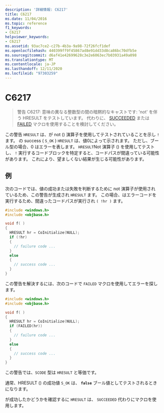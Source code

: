 ```yaml
---
description: '詳細情報: C6217'
title: C6217
ms.date: 11/04/2016
ms.topic: reference
f1_keywords:
- C6217
helpviewer_keywords:
- C6217
ms.assetid: 93ac7ce2-c27b-4b3a-9a98-72f26fcf1def
ms.openlocfilehash: 440399ff9f45867ad8e91dd33d8ca86bc70dfb5e
ms.sourcegitcommit: d6af41e42699628c3e2e6063ec7b03931a49a098
ms.translationtype: MT
ms.contentlocale: ja-JP
ms.lasthandoff: 12/11/2020
ms.locfileid: "97303259"
---
```

# <a name="c6217"></a>C6217

> 警告 C6217: 意味の異なる整数型の間の暗黙的なキャストです: 'not' を伴う HRESULT をテストしています。 代わりに、 [SUCCEEDED](/windows/desktop/api/winerror/nf-winerror-succeeded) または [FAILED](/windows/desktop/api/winerror/nf-winerror-failed) マクロを使用することを検討してください。

この警告 `HRESULT` は、が not () 演算子を使用してテストされていることを示し `!` ます。 の success ( `S_OK` ) `HRESULT` は、値0によって示されます。 ただし、ブール型の場合、0 はエラーを表します。 `HRESULT`Not 演算子 () を使用してテストし、 `!` 実行するコードブロックを特定すると、コードパスが間違っている可能性があります。 これにより、望ましくない結果が生じる可能性があります。

## <a name="example"></a>例

次のコードでは、値の成功または失敗を判断するために not 演算子が使用されているため、この警告が生成され `HRESULT` ます。 この場合、はエラーコードを実行するため、間違ったコードパスが実行され `( !hr )` ます。

```cpp
#include <windows.h>
#include <objbase.h>

void f( )
{
  HRESULT hr = CoInitialize(NULL);
  if (!hr)
  {
    // failure code ...
  }
  else
  {
    // success code ...
  }
}
```

この警告を解決するには、次のコードで `FAILED` マクロを使用してエラーを探します。

```cpp
#include <windows.h>
#include <objbase.h>

void f( )
{
  HRESULT hr = CoInitialize(NULL);
  if (FAILED(hr))
  {
    // failure code ...
  }
  else
  {
    // success code ...
  }
}
```

この警告では、`SCODE` 型は `HRESULT` と等価です。

通常、HRESULT () の成功値 `S_OK` は、 **`false`** ブール値としてテストされるときになります。

が成功したかどうかを確認するに `HRESULT` は、 `SUCCEEDED` 代わりにマクロを使用します。
